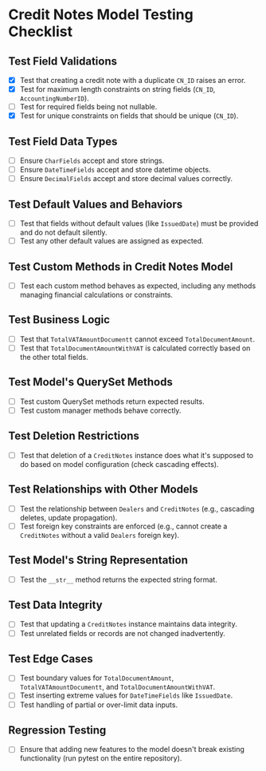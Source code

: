 # Credit Notes Model Testing Checklist

## Test Field Validations
- [X] Test that creating a credit note with a duplicate `CN_ID` raises an error.
- [X] Test for maximum length constraints on string fields (`CN_ID`, `AccountingNumberID`).
- [ ] Test for required fields being not nullable.
- [X] Test for unique constraints on fields that should be unique (`CN_ID`).

## Test Field Data Types
- [ ] Ensure `CharFields` accept and store strings.
- [ ] Ensure `DateTimeFields` accept and store datetime objects.
- [ ] Ensure `DecimalFields` accept and store decimal values correctly.

## Test Default Values and Behaviors
- [ ] Test that fields without default values (like `IssuedDate`) must be provided and do not default silently.
- [ ] Test any other default values are assigned as expected.

## Test Custom Methods in Credit Notes Model
- [ ] Test each custom method behaves as expected, including any methods managing financial calculations or constraints.

## Test Business Logic
- [ ] Test that `TotalVATAmountDocumentt` cannot exceed `TotalDocumentAmount`.
- [ ] Test that `TotalDocumentAmountWithVAT` is calculated correctly based on the other total fields.

## Test Model's QuerySet Methods
- [ ] Test custom QuerySet methods return expected results.
- [ ] Test custom manager methods behave correctly.

## Test Deletion Restrictions
- [ ] Test that deletion of a `CreditNotes` instance does what it's supposed to do based on model configuration (check cascading effects).

## Test Relationships with Other Models
- [ ] Test the relationship between `Dealers` and `CreditNotes` (e.g., cascading deletes, update propagation).
- [ ] Test foreign key constraints are enforced (e.g., cannot create a `CreditNotes` without a valid `Dealers` foreign key).

## Test Model's String Representation
- [ ] Test the `__str__` method returns the expected string format.

## Test Data Integrity
- [ ] Test that updating a `CreditNotes` instance maintains data integrity.
- [ ] Test unrelated fields or records are not changed inadvertently.

## Test Edge Cases
- [ ] Test boundary values for `TotalDocumentAmount`, `TotalVATAmountDocumentt`, and `TotalDocumentAmountWithVAT`.
- [ ] Test inserting extreme values for `DateTimeFields` like `IssuedDate`.
- [ ] Test handling of partial or over-limit data inputs.

## Regression Testing
- [ ] Ensure that adding new features to the model doesn't break existing functionality (run pytest on the entire repository).
